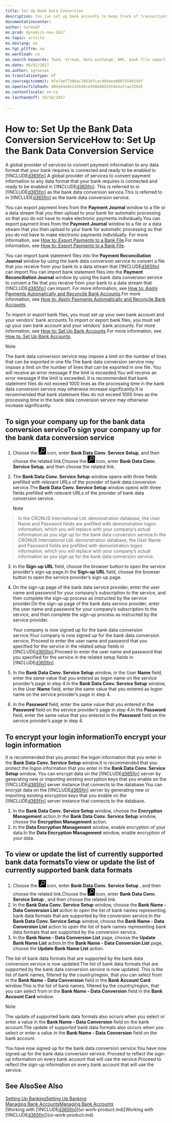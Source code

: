 ```yaml
---
title: Set Up Bank Data Conversion
description: You can set up bank accounts to keep track of transactions and import or export bank feeds.
documentationcenter: 
author: SorenGP
ms.prod: dynamics-nav-2017
ms.topic: article
ms.devlang: na
ms.tgt_pltfrm: na
ms.workload: na
ms.search.keywords: feed, stream, data exchange, AMC, bank file import, bank file export, re-export, bank transfer, AMC, bank data conversion service, funds transfer
ms.date: 06/02/2017
ms.author: sgroespe
ms.translationtype: HT
ms.sourcegitcommit: 4fefaef7380ac10836fcac404eea006f55d8556f
ms.openlocfilehash: d0ee64e4b1426d6ce9d8b8052919e4afcae326d5
ms.contentlocale: en-ca
ms.lasthandoff: 10/16/2017

---
```

# <a name="how-to-set-up-the-bank-data-conversion-service"></a><span data-ttu-id="8045a-103">How to: Set Up the Bank Data Conversion Service</span><span class="sxs-lookup"><span data-stu-id="8045a-103">How to: Set Up the Bank Data Conversion Service</span></span>
<span data-ttu-id="8045a-104">A global provider of services to convert payment information to any data format that your bank requires is connected and ready to be enabled in [!INCLUDE[d365fin](includes/d365fin_md.md)].</span><span class="sxs-lookup"><span data-stu-id="8045a-104">A global provider of services to convert payment information to any data format that your bank requires is connected and ready to be enabled in [!INCLUDE[d365fin](includes/d365fin_md.md)].</span></span> <span data-ttu-id="8045a-105">This is referred to in [!INCLUDE[d365fin](includes/d365fin_md.md)] as the bank data conversion service.</span><span class="sxs-lookup"><span data-stu-id="8045a-105">This is referred to in [!INCLUDE[d365fin](includes/d365fin_md.md)] as the bank data conversion service.</span></span>

<span data-ttu-id="8045a-106">You can export payment lines from the **Payment Journal** window to a file or a data stream that you then upload to your bank for automatic processing so that you do not have to make electronic payments individually.</span><span class="sxs-lookup"><span data-stu-id="8045a-106">You can export payment lines from the **Payment Journal** window to a file or a data stream that you then upload to your bank for automatic processing so that you do not have to make electronic payments individually.</span></span> <span data-ttu-id="8045a-107">For more information, see [How to: Export Payments to a Bank File](payables-how-export-payments-bank-file.md).</span><span class="sxs-lookup"><span data-stu-id="8045a-107">For more information, see [How to: Export Payments to a Bank File](payables-how-export-payments-bank-file.md).</span></span>

<span data-ttu-id="8045a-108">You can import bank statement files into the **Payment Reconciliation Journal** window by using the bank data conversion service to convert a file that you receive from your bank to a data stream that [!INCLUDE[d365fin](includes/d365fin_md.md)] can import.</span><span class="sxs-lookup"><span data-stu-id="8045a-108">You can import bank statement files into the **Payment Reconciliation Journal** window by using the bank data conversion service to convert a file that you receive from your bank to a data stream that [!INCLUDE[d365fin](includes/d365fin_md.md)] can import.</span></span> <span data-ttu-id="8045a-109">For more information, see [How to: Apply Payments Automatically and Reconcile Bank Accounts](receivables-apply-payments-auto-reconcile-bank-accounts.md).</span><span class="sxs-lookup"><span data-stu-id="8045a-109">For more information, see [How to: Apply Payments Automatically and Reconcile Bank Accounts](receivables-apply-payments-auto-reconcile-bank-accounts.md).</span></span>

<span data-ttu-id="8045a-110">To import or export bank files, you must set up your own bank account and your vendors' bank accounts.</span><span class="sxs-lookup"><span data-stu-id="8045a-110">To import or export bank files, you must set up your own bank account and your vendors' bank accounts.</span></span> <span data-ttu-id="8045a-111">For more information, see [How to: Set Up Bank Accounts](bank-how-setup-bank-accounts.md).</span><span class="sxs-lookup"><span data-stu-id="8045a-111">For more information, see [How to: Set Up Bank Accounts](bank-how-setup-bank-accounts.md).</span></span>

> [!NOTE]  
>   <span data-ttu-id="8045a-112">The bank data conversion service may impose a limit on the number of lines that can be exported in one file.</span><span class="sxs-lookup"><span data-stu-id="8045a-112">The bank data conversion service may impose a limit on the number of lines that can be exported in one file.</span></span> <span data-ttu-id="8045a-113">You will receive an error message if the limit is exceeded.</span><span class="sxs-lookup"><span data-stu-id="8045a-113">You will receive an error message if the limit is exceeded.</span></span> <span data-ttu-id="8045a-114">It is recommended that bank statement files do not exceed 1000 lines as the processing time in the bank data conversion service may otherwise increase significantly.</span><span class="sxs-lookup"><span data-stu-id="8045a-114">It is recommended that bank statement files do not exceed 1000 lines as the processing time in the bank data conversion service may otherwise increase significantly.</span></span>

## <a name="to-sign-your-company-up-for-the-bank-data-conversion-service"></a><span data-ttu-id="8045a-115">To sign your company up for the bank data conversion service</span><span class="sxs-lookup"><span data-stu-id="8045a-115">To sign your company up for the bank data conversion service</span></span>
1. <span data-ttu-id="8045a-116">Choose the ![Search for Page or Report](media/ui-search/search_small.png "Search for Page or Report icon") icon, enter **Bank Data Conv. Service Setup**, and then choose the related link.</span><span class="sxs-lookup"><span data-stu-id="8045a-116">Choose the ![Search for Page or Report](media/ui-search/search_small.png "Search for Page or Report icon") icon, enter **Bank Data Conv. Service Setup**, and then choose the related link.</span></span>  
2. <span data-ttu-id="8045a-117">The **Bank Data Conv. Service Setup** window opens with three fields prefilled with relevant URLs of the provider of bank data conversion service.</span><span class="sxs-lookup"><span data-stu-id="8045a-117">The **Bank Data Conv. Service Setup** window opens with three fields prefilled with relevant URLs of the provider of bank data conversion service.</span></span>

    > [!NOTE]  
>   <span data-ttu-id="8045a-118">In the CRONUS International Ltd. demonstration database, the User Name and Password fields are prefilled with demonstration logon information, which you will replace with your company’s actual information as you sign up for the bank data conversion service.</span><span class="sxs-lookup"><span data-stu-id="8045a-118">In the CRONUS International Ltd. demonstration database, the User Name and Password fields are prefilled with demonstration logon information, which you will replace with your company’s actual information as you sign up for the bank data conversion service.</span></span>
3. <span data-ttu-id="8045a-119">In the **Sign-up URL** field, choose the browser button to open the service provider’s sign-up page.</span><span class="sxs-lookup"><span data-stu-id="8045a-119">In the **Sign-up URL** field, choose the browser button to open the service provider’s sign-up page.</span></span>  
4. <span data-ttu-id="8045a-120">On the sign-up page of the bank data service provider, enter the user name and password for your company’s subscription to the service, and then complete the sign-up process as instructed by the service provider.</span><span class="sxs-lookup"><span data-stu-id="8045a-120">On the sign-up page of the bank data service provider, enter the user name and password for your company’s subscription to the service, and then complete the sign-up process as instructed by the service provider.</span></span>

    <span data-ttu-id="8045a-121">Your company is now signed up for the bank data conversion service.</span><span class="sxs-lookup"><span data-stu-id="8045a-121">Your company is now signed up for the bank data conversion service.</span></span> <span data-ttu-id="8045a-122">Proceed to enter the user name and password that you specified for the service in the related setup fields in [!INCLUDE[d365fin](includes/d365fin_md.md)].</span><span class="sxs-lookup"><span data-stu-id="8045a-122">Proceed to enter the user name and password that you specified for the service in the related setup fields in [!INCLUDE[d365fin](includes/d365fin_md.md)].</span></span>
5. <span data-ttu-id="8045a-123">In the **Bank Data Conv. Service Setup** window, in the User **Name** field, enter the same value that you entered as logon name on the service provider’s page in step 4.</span><span class="sxs-lookup"><span data-stu-id="8045a-123">In the **Bank Data Conv. Service Setup** window, in the User **Name** field, enter the same value that you entered as logon name on the service provider’s page in step 4.</span></span>
6. <span data-ttu-id="8045a-124">In the **Password** field, enter the same value that you entered in the **Password** field on the service provider’s page in step 4.</span><span class="sxs-lookup"><span data-stu-id="8045a-124">In the **Password** field, enter the same value that you entered in the **Password** field on the service provider’s page in step 4.</span></span>

## <a name="to-encrypt-your-login-information"></a><span data-ttu-id="8045a-125">To encrypt your login information</span><span class="sxs-lookup"><span data-stu-id="8045a-125">To encrypt your login information</span></span>
<span data-ttu-id="8045a-126">It is recommended that you protect the logon information that you enter in the **Bank Data Conv. Service Setup** window.</span><span class="sxs-lookup"><span data-stu-id="8045a-126">It is recommended that you protect the logon information that you enter in the **Bank Data Conv. Service Setup** window.</span></span> <span data-ttu-id="8045a-127">You can encrypt data on the [!INCLUDE[d365fin](includes/d365fin_md.md)] server by generating new or importing existing encryption keys that you enable on the [!INCLUDE[d365fin](includes/d365fin_md.md)] server instance that connects to the database.</span><span class="sxs-lookup"><span data-stu-id="8045a-127">You can encrypt data on the [!INCLUDE[d365fin](includes/d365fin_md.md)] server by generating new or importing existing encryption keys that you enable on the [!INCLUDE[d365fin](includes/d365fin_md.md)] server instance that connects to the database.</span></span>

1. <span data-ttu-id="8045a-128">In the **Bank Data Conv. Service Setup** window, choose the **Encryption Management** action.</span><span class="sxs-lookup"><span data-stu-id="8045a-128">In the **Bank Data Conv. Service Setup** window, choose the **Encryption Management** action.</span></span>
2. <span data-ttu-id="8045a-129">In the **Data Encryption Management** window, enable encryption of your data.</span><span class="sxs-lookup"><span data-stu-id="8045a-129">In the **Data Encryption Management** window, enable encryption of your data.</span></span>

## <a name="to-view-or-update-the-list-of-currently-supported-bank-data-formats"></a><span data-ttu-id="8045a-130">To view or update the list of currently supported bank data formats</span><span class="sxs-lookup"><span data-stu-id="8045a-130">To view or update the list of currently supported bank data formats</span></span>
1. <span data-ttu-id="8045a-131">Choose the ![Search for Page or Report](media/ui-search/search_small.png "Search for Page or Report icon") icon, enter **Bank Data Conv. Service Setup** , and then choose the related link.</span><span class="sxs-lookup"><span data-stu-id="8045a-131">Choose the ![Search for Page or Report](media/ui-search/search_small.png "Search for Page or Report icon") icon, enter **Bank Data Conv. Service Setup** , and then choose the related link.</span></span>
2. <span data-ttu-id="8045a-132">In the **Bank Data Conv. Service Setup** window, choose the **Bank Name - Data Conversion List** action to open the list of bank names representing bank data formats that are supported by the conversion service.</span><span class="sxs-lookup"><span data-stu-id="8045a-132">In the **Bank Data Conv. Service Setup** window, choose the **Bank Name - Data Conversion List** action to open the list of bank names representing bank data formats that are supported by the conversion service.</span></span>
3. <span data-ttu-id="8045a-133">In the **Bank Name - Data Conversion List** page, choose the **Update Bank Name List** action.</span><span class="sxs-lookup"><span data-stu-id="8045a-133">In the **Bank Name - Data Conversion List** page, choose the **Update Bank Name List** action.</span></span>

<span data-ttu-id="8045a-134">The list of bank data formats that are supported by the bank data conversion service is now updated.</span><span class="sxs-lookup"><span data-stu-id="8045a-134">The list of bank data formats that are supported by the bank data conversion service is now updated.</span></span> <span data-ttu-id="8045a-135">This is the list of bank names, filtered by the country/region, that you can select from in the **Bank Name - Data Conversion** field in the **Bank Account Card** window.</span><span class="sxs-lookup"><span data-stu-id="8045a-135">This is the list of bank names, filtered by the country/region, that you can select from in the **Bank Name - Data Conversion** field in the **Bank Account Card** window.</span></span>

> [!NOTE]  
>   <span data-ttu-id="8045a-136">The update of supported bank data formats also occurs when you select or enter a value in the **Bank Name - Data Conversion** field on the bank account.</span><span class="sxs-lookup"><span data-stu-id="8045a-136">The update of supported bank data formats also occurs when you select or enter a value in the **Bank Name - Data Conversion** field on the bank account.</span></span>

<span data-ttu-id="8045a-137">You have now signed up for the bank data conversion service.</span><span class="sxs-lookup"><span data-stu-id="8045a-137">You have now signed up for the bank data conversion service.</span></span> <span data-ttu-id="8045a-138">Proceed to reflect the sign-up information on every bank account that will use the service.</span><span class="sxs-lookup"><span data-stu-id="8045a-138">Proceed to reflect the sign-up information on every bank account that will use the service.</span></span>

## <a name="see-also"></a><span data-ttu-id="8045a-139">See Also</span><span class="sxs-lookup"><span data-stu-id="8045a-139">See Also</span></span>
[<span data-ttu-id="8045a-140">Setting Up Banking</span><span class="sxs-lookup"><span data-stu-id="8045a-140">Setting Up Banking</span></span>](bank-setup-banking.md)  
[<span data-ttu-id="8045a-141">Managing Bank Accounts</span><span class="sxs-lookup"><span data-stu-id="8045a-141">Managing Bank Accounts</span></span>](bank-manage-bank-accounts.md)  
<span data-ttu-id="8045a-142">[Working with [!INCLUDE[d365fin](includes/d365fin_md.md)]](ui-work-product.md)</span><span class="sxs-lookup"><span data-stu-id="8045a-142">[Working with [!INCLUDE[d365fin](includes/d365fin_md.md)]](ui-work-product.md)</span></span>

